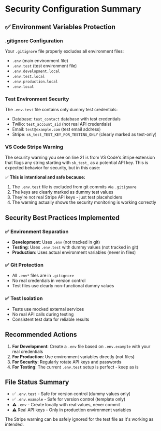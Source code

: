 # Security Configuration Summary

## ✅ Environment Variables Protection

### .gitignore Configuration
Your `.gitignore` file properly excludes all environment files:
- `.env` (main environment file)
- `.env.test` (test environment file) 
- `.env.development.local`
- `.env.test.local`
- `.env.production.local`
- `.env.local`

### Test Environment Security
The `.env.test` file contains only dummy test credentials:
- Database: `test_contact` database with test credentials
- Twilio: `test_account_sid` (not real API credentials)
- Email: `test@example.com` (test email address)
- Stripe: `sk_test_TEST_KEY_FOR_TESTING_ONLY` (clearly marked as test-only)

### VS Code Stripe Warning
The security warning you see on line 21 is from VS Code's Stripe extension that flags any string starting with `sk_test_` as a potential API key. This is expected behavior for security, but in this case:

✅ **This is intentional and safe because:**
1. The `.env.test` file is excluded from git commits via `.gitignore`
2. The keys are clearly marked as dummy test values
3. They're not real Stripe API keys - just test placeholders
4. The warning actually shows the security monitoring is working correctly

## Security Best Practices Implemented

### ✅ Environment Separation
- **Development**: Uses `.env` (not tracked in git)
- **Testing**: Uses `.env.test` with dummy values (not tracked in git)
- **Production**: Uses actual environment variables (never in files)

### ✅ Git Protection
- All `.env*` files are in `.gitignore`
- No real credentials in version control
- Test files use clearly non-functional dummy values

### ✅ Test Isolation
- Tests use mocked external services
- No real API calls during testing
- Consistent test data for reliable results

## Recommended Actions

1. **For Development**: Create a `.env` file based on `.env.example` with your real credentials
2. **For Production**: Use environment variables directly (not files)
3. **For Security**: Regularly rotate API keys and passwords
4. **For Testing**: The current `.env.test` setup is perfect - keep as is

## File Status Summary
- ✅ `.env.test` - Safe for version control (dummy values only)
- ✅ `.env.example` - Safe for version control (template only)
- ⚠️ `.env` - Create locally with real values, never commit
- ⚠️ Real API keys - Only in production environment variables

The Stripe warning can be safely ignored for the test file as it's working as intended.
